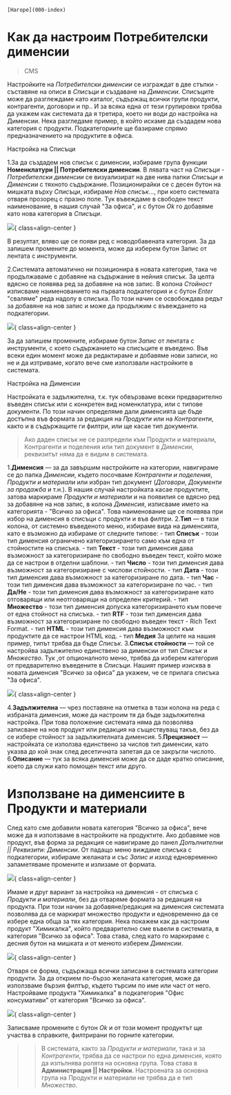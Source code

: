 ```{only} html
[Нагоре](000-index)
```

# Как да настроим Потребителски дименсии

> CMS

Настройките на *Потребителски дименсии* се изграждат в две стъпки - съставяне на описи в *Списъци* и създаване на *Дименсии*.
Списъците може да разглеждаме като каталог, съдържащ всички групи продукти, контрагенти, договори и пр.. И за всяка една от тези групировки трябва да укажем как системата да я третира, което ни води до настройка на Дименсии.
Нека разгледаме пример, в който искаме да създадем нова категория с продукти. Подкатегориите ще базираме спрямо предназначението на продуктите в офиса.

Настройка на Списъци

1.За да създадем нов списък с дименсии, избираме група функции **Номенклатури || Потребителски дименсии**. 
В лявата част на *Списъци - Потребителски дименсии* се визуализират на две нива папки *Списъци* и *Дименсии* с тяхното съдържание. Позиционирайки се с десен бутон на мишката върху *Списъци*, избираме *Нов списък...*, при което системата отваря прозорец с празно поле. Тук въвеждаме в свободен текст наименование, в нашия случай "За офиса", и с бутон *Ok* го добавяме като нова категория в *Списъци*. 

![](20240311-dimensions1.png){ class=align-center }

В резултат, вляво ще се появи ред с новодобавената категория.
За да запишем промените до момента, може да изберем бутон Запис от лентата с инструменти.

2.Системата автоматично ни позиционира в новата категория, така че продължаваме с добавяне на съдържание в нейния списък. За целта вдясно се появява ред за добавяне на нов запис. В колона *Стойност* изписваме наименованието на първата подкатегория и с бутон *Enter* "сваляме" реда надолу в списъка. По този начин се освобождава редът за добавяне на нов запис и може да продължим с въвеждането на подкатегории.

![](20240311-dimensions2.png){ class=align-center }

За да запишем промените, избираме бутон *Запис* от лентата с инструменти, с което съдържанието на списъците е въведено. 
Във всеки един момент може да редактираме и добавяме нови записи, но не и да изтриваме, когато вече сме използвали настройките в системата. 
 
Настройка на Дименсии

Настройката е задължителна, т.к. тук обвързваме всеки предварително въведен списък или с конкретен вид номенклатура, или с типове документи. По този начин определяме дали дименсията ще бъде достъпна във формата за редакция на *Продукти* или на *Контрагенти*, както и в съдържащите ги филтри, или ще касае тип документи.
> Ако даден списък не се разпредели към Продукти и материали, Контрагенти и поделения или тип документ в *Дименсии*, реквизитът няма да е видим в системата.

1.**Дименсия** — за да завършим настройките на категории, навигираме се до папка *Дименсии*, където посочваме *Контрагенти и поделения*, *Продукти и материали* или избран тип документ (*Договори*, *Документи за продажба* и т.н.).
В нашия случай настройката касае продуктите, затова маркираме *Продукти и материали* и на появилия се вдясно ред за добавяне на нов запис, в колона *Дименсия*, изписваме името на категорията - "Всичко за офиса". Това наименование ще се появява при избор на дименсия в списъци с продукти и във филтри.
2.**Тип** — в тази колона, от системно въведеното меню, избираме вида на дименсията, като е възможно да избираме от следните типове:
    -  тип **Списък** - този тип дименсия ограничено категоризирането само към една от стойностите на списъка.
    -  тип **Текст** - този тип дименсия дава възможност за категоризиране по свободно въведен текст, който може да се настрои в отделни шаблони.
    -  тип **Число** - този тип дименсия дава възможност за категоризиране с числови стойности.
    -  тип **Дата** - този тип дименсия дава възможност за категоризиране по дата.
    -  тип **Час** - този тип дименсия дава възможност за категоризиране по час.
    -  тип **Да/Не** - този тип дименсия дава възможност за категоризиране като отговарящи или неотговарящи на определен критерий.
    -  тип **Множество** - този тип дименсия допуска категоризирането към повече от една стойност на списъка.
    -  тип **RTF** - този тип дименсия дава възможност за категоризиране по свободно въведен текст - Rich Text Format.
    -  тип **HTML** - този тип дименсия дава възможност към продуктите да се настрои HTML код.
	-  тип **Медия** 
За целите на нашия пример, типът трябва да бъде *Списък*.
3.**Списък стойности** — той се настройва задължително единствено за дименсии от тип *Списък* и *Множество*. Тук ,от опционалното меню, трябва да изберем категория от предварително въведените в *Списъци*.
Нашият пример изисква в новата дименсия "Всичко за офиса" да укажем, че се прилага списъка "За офиса".

![](20240311-dimensions3.png){ class=align-center }

4.**Задължителна** — чрез поставяне на отметка в тази колона на реда с избраната дименсия, може да настроим тя да бъде задължителна настройка. При това положение системата няма да позволява записване на нов продукт или редакция на съществуващ такъв, без да се избере стойност за задължителната дименсия.
5.**Прецизност** — настройката се използва единствено за числов тип дименсии, като указва до кой знак след десетичната запетая да се закръгли числото.
6.**Описание** — тук за всяка дименсия може да се даде кратко описание, което да служи като помощен текст или друго.

# Използване на дименсиите в Продукти и материали

След като сме добавили новата категория "Всичко за офиса", вече може да я използваме в настройките на продуктите. 
Ако добавяме нов продукт, във форма за редакция се навигираме до панел *Допълнителни || Реквизити: Дименсии*. От падащо меню виждаме списъка с подкатегории, избираме желаната и със *Запис и изход* едновременно запаметяваме промените и излизаме от формата.

![](20240311-dimensions4.png){ class=align-center }

Имаме и друг вариант за настройка на дименсия - от списъка с *Продукти и материали*, без да отваряме формата за редакция на продукта. При този начин за добавяне/редакция на дименсия системата позволява да се маркират множество продукти и едновременно да се избере една обща за тях категория.
Нека покажем как да настроим продукт "Химикалка", който предварително сме въвели в системата, в категория "Всичко за офиса". Това става, след като го маркираме с десния бутон на мишката и от менюто изберем *Дименсии*.

![](20240311-dimensions5.png){ class=align-center }

Отваря се форма, съдържаща всички записани в системата категории продукти. За да открием по-бързо желаната категория, може да използваме бързия филтър, където търсим по име или част от него.
Настройваме продукта "Химикалка" в подкатегория "Офис консумативи" от категория "Всичко за офиса".

![](20240311-dimensions6.png){ class=align-center }

Записваме промените с бутон *Ok* и от този момент продуктът ще участва в справките, филтрирани по горните категории.

>> В системата, както за *Продукти и материали*, така и за *Контрагенти*, трябва да се настрои по една дименсия, която да изпълнява ролята на основна група. Това става в **Администрация || Настройки**. Настроената за основна група на Продукти и материали не трябва да е тип *Множество*.